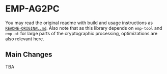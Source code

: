 # EMP-AG2PC

You may read the original readme with build and usage instructions as [`README-ORIGINAL.md`](https://github.com/encryptogroup/VASA/blob/master/emp/emp-ag2pc/README-Original.md). Also note that as this library depends on `emp-tool` and `emp-ot` for large parts of the cryptographic processing, optimizations are also relevant here.

## Main Changes

TBA

